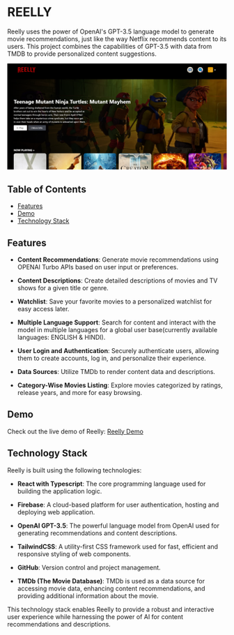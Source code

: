 # REELLY

Reelly uses the power of OpenAI's GPT-3.5 language model to generate movie recommendations, just like the way Netflix recommends content to its users. This project combines the capabilities of GPT-3.5 with data from TMDB to provide personalized content suggestions.

![Reelly Landing Page](image.png)

## Table of Contents

- [Features](#features)
- [Demo](#demo)
- [Technology Stack](#technology-stack)

## Features

- **Content Recommendations**: Generate movie recommendations using OPENAI Turbo APIs based on user input or preferences.

- **Content Descriptions**: Create detailed descriptions of movies and TV shows for a given title or genre.

- **Watchlist**: Save your favorite movies to a personalized watchlist for easy access later.

- **Multiple Language Support**: Search for content and interact with the model in multiple languages for a global user base(currently available languages: ENGLISH & HINDI).

- **User Login and Authentication**: Securely authenticate users, allowing them to create accounts, log in, and personalize their experience.

- **Data Sources**: Utilize TMDb to render content data and descriptions.

- **Category-Wise Movies Listing**: Explore movies categorized by ratings, release years, and more for easy browsing.

## Demo

Check out the live demo of Reelly: [Reelly Demo](https://reelly-1b941.web.app/)

## Technology Stack

Reelly is built using the following technologies:

- **React with Typescript**: The core programming language used for building the application logic.

- **Firebase**: A cloud-based platform for user authentication, hosting and deploying web application.

- **OpenAI GPT-3.5**: The powerful language model from OpenAI used for generating recommendations and content descriptions.

- **TailwindCSS**: A utility-first CSS framework used for fast, efficient and responsive styling of web components.

- **GitHub**: Version control and project management.

- **TMDb (The Movie Database)**: TMDb is used as a data source for accessing movie data, enhancing content recommendations, and providing additional information about the movie.

This technology stack enables Reelly to provide a robust and interactive user experience while harnessing the power of AI for content recommendations and descriptions.
